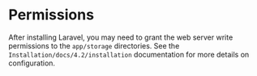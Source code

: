 # Permissions

After installing Laravel, you may need to grant the web server write permissions to the `app/storage` directories. 
See the `Installation/docs/4.2/installation` documentation for more details on configuration.
